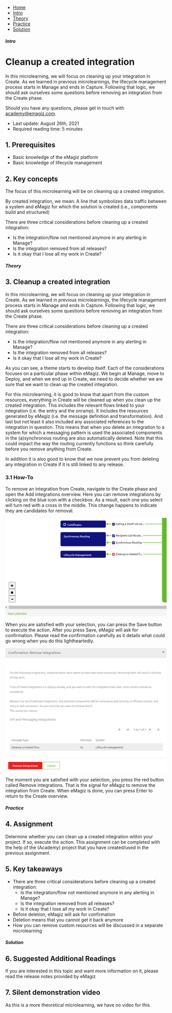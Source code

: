 <div class="ez-academy">
    <div class="ez-academy__body">
        <main class="micro-learning">
        <ul class="doc-nav">
            <li class="doc-nav__item"><a href="../../docs/microlearning/intermediate-lifecycle-management-index" class="doc-nav__link">Home</a></li>
            <li class="doc-nav__item"><a href="#intro" class="doc-nav__link">Intro</a></li>
            <li class="doc-nav__item"><a href="#theory" class="doc-nav__link">Theory</a></li>
            <li class="doc-nav__item"><a href="#practice" class="doc-nav__link">Practice</a></li>
            <li class="doc-nav__item"><a href="#solution" class="doc-nav__link">Solution</a></li>
        </ul>

<div class="doc">

##### Intro

# Cleanup a created integration
 
In this microlearning, we will focus on cleaning up your integration in Create. As we learned in previous microlearnings, the lifecycle management process starts in Manage and ends in Capture. Following that logic, we should ask ourselves some questions before removing an integration from the Create phase.

Should you have any questions, please get in touch with academy@emagiz.com.

- Last update: August 26th, 2021
- Required reading time: 5 minutes

## 1. Prerequisites
- Basic knowledge of the eMagiz platform
- Basic knowledge of lifecycle management

## 2. Key concepts
The focus of this microlearning will be on cleaning up a created integration.

By created integration, we mean: A line that symbolizes data traffic between a system and eMagiz for which the solution is created (i.e., components build and structured)

There are three critical considerations before cleaning up a created integration:

- Is the integration/flow not mentioned anymore in any alerting in Manage?
- Is the integration removed from all releases?
- Is it okay that I lose all my work in Create?

##### Theory
  
## 3. Cleanup a created integration

In this microlearning, we will focus on cleaning up your integration in Create. As we learned in previous microlearnings, the lifecycle management process starts in Manage and ends in Capture. Following that logic, we should ask ourselves some questions before removing an integration from the Create phase.

There are three critical considerations before cleaning up a created integration:

- Is the integration/flow not mentioned anymore in any alerting in Manage?
- Is the integration removed from all releases?
- Is it okay that I lose all my work in Create?

As you can see, a theme starts to develop itself. Each of the considerations focuses on a particular phase within eMagiz. We begin at Manage, move to Deploy, and when we end up in Create, we need to decide whether we are sure that we want to clean up the created integration.

For this microlearning, it is good to know that apart from the custom resources, everything in Create will be cleaned up when you clean up the created integration. This includes the relevant flows linked to your integration (i.e. the entry and the onramp). It includes the resources generated by eMagiz (i.e. the message definition and transformation). And last but not least it also included any associated references to the integration in question. This means that when you delete an integration to a system for which a messaging pattern is used the associated components in the (a)synchronous routing are also automatically deleted. Note that this could impact the way the routing currently functions so think carefully before you remove anything from Create.

In addition it is also good to know that we now prevent you from deleting any integration in Create if it is still linked to any release.

### 3.1 How-To

To remove an integration from Create, navigate to the Create phase and open the Add integrations overview. Here you can remove integrations by clicking on the blue icon with a checkbox. As a result, each one you select will turn red with a cross in the middle. This change happens to indicate they are candidates for removal.

<p align="center"><img src="../../img/microlearning/intermediate-lifecycle-management-cleanup-a-created-integration--remove-integrations.png"></p>

When you are satisfied with your selection, you can press the Save button to execute the action. After you press Save, eMagiz will ask for confirmation. Please read the confirmation carefully as it details what could go wrong when you do this lightheartedly.

<p align="center"><img src="../../img/microlearning/intermediate-lifecycle-management-cleanup-a-created-integration--remove-integrations-confirmation.png"></p>

The moment you are satisfied with your selection, you press the red button called Remove integrations. That is the signal for eMagiz to remove the integration from Create. When eMagiz is done, you can press Enter to return to the Create overview.

##### Practice

## 4. Assignment

Determine whether you can clean up a created integration within your project. If so, execute the action.
This assignment can be completed with the help of the (Academy) project that you have created/used in the previous assignment.

## 5. Key takeaways

- There are three critical considerations before cleaning up a created integration:
    - Is the integration/flow not mentioned anymore in any alerting in Manage?
    - Is the integration removed from all releases?
    - Is it okay that I lose all my work in Create?
- Before deletion, eMagiz will ask for confirmation
- Deletion means that you cannot get it back anymore
- How you can remove custom resources will be discussed in a separate microlearning

##### Solution

## 6. Suggested Additional Readings

If you are interested in this topic and want more information on it, please read the release notes provided by eMagiz

## 7. Silent demonstration video

As this is a more theoretical microlearning, we have no video for this

</div>
</main>
</div>
</div>